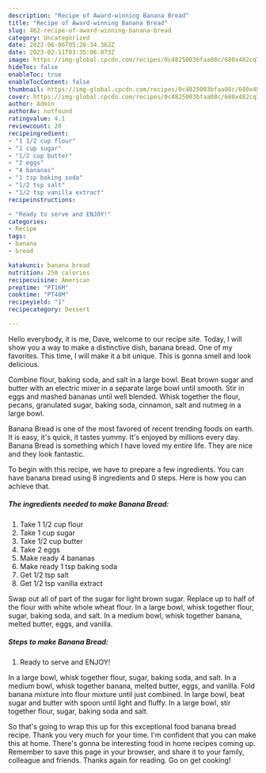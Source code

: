 ```yaml
---
description: "Recipe of Award-winning Banana Bread"
title: "Recipe of Award-winning Banana Bread"
slug: 462-recipe-of-award-winning-banana-bread
category: Uncategorized
date: 2022-06-06T05:28:34.362Z
date: 2023-02-11T03:35:06.073Z
image: https://img-global.cpcdn.com/recipes/0c4825003bfaa08c/680x482cq70/banana-bread-recipe-main-photo.jpg
hideToc: false
enableToc: true
enableTocContent: false
thumbnail: https://img-global.cpcdn.com/recipes/0c4825003bfaa08c/680x482cq70/banana-bread-recipe-main-photo.jpg
cover: https://img-global.cpcdn.com/recipes/0c4825003bfaa08c/680x482cq70/banana-bread-recipe-main-photo.jpg
author: Admin
authorAv: notfound
ratingvalue: 4.1
reviewcount: 20
recipeingredient:
- "1 1/2 cup flour"
- "1 cup sugar"
- "1/2 cup butter"
- "2 eggs"
- "4 bananas"
- "1 tsp baking soda"
- "1/2 tsp salt"
- "1/2 tsp vanilla extract"
recipeinstructions:

- "Ready to serve and ENJOY!"
categories:
- Recipe
tags:
- banana
- bread

katakunci: banana bread 
nutrition: 250 calories
recipecuisine: American
preptime: "PT16M"
cooktime: "PT48M"
recipeyield: "1"
recipecategory: Dessert

---
```



Hello everybody, it is me, Dave, welcome to our recipe site. Today, I will show you a way to make a distinctive dish, banana bread. One of my favorites. This time, I will make it a bit unique. This is gonna smell and look delicious.

Combine flour, baking soda, and salt in a large bowl. Beat brown sugar and butter with an electric mixer in a separate large bowl until smooth. Stir in eggs and mashed bananas until well blended. Whisk together the flour, pecans, granulated sugar, baking soda, cinnamon, salt and nutmeg in a large bowl.

Banana Bread is one of the most favored of recent trending foods on earth. It is easy, it's quick, it tastes yummy. It's enjoyed by millions every day. Banana Bread is something which I have loved my entire life. They are nice and they look fantastic.


To begin with this recipe, we have to prepare a few ingredients. You can have banana bread using 8 ingredients and 0 steps. Here is how you can achieve that.

<!--inarticleads1-->

##### The ingredients needed to make Banana Bread:

1. Take 1 1/2 cup flour
1. Take 1 cup sugar
1. Take 1/2 cup butter
1. Take 2 eggs
1. Make ready 4 bananas
1. Make ready 1 tsp baking soda
1. Get 1/2 tsp salt
1. Get 1/2 tsp vanilla extract


Swap out all of part of the sugar for light brown sugar. Replace up to half of the flour with white whole wheat flour. In a large bowl, whisk together flour, sugar, baking soda, and salt. In a medium bowl, whisk together banana, melted butter, eggs, and vanilla. 

<!--inarticleads2-->

##### Steps to make Banana Bread:


1. Ready to serve and ENJOY!

In a large bowl, whisk together flour, sugar, baking soda, and salt. In a medium bowl, whisk together banana, melted butter, eggs, and vanilla. Fold banana mixture into flour mixture until just combined. In large bowl, beat sugar and butter with spoon until light and fluffy. In a large bowl, stir together flour, sugar, baking soda and salt. 

So that's going to wrap this up for this exceptional food banana bread recipe. Thank you very much for your time. I'm confident that you can make this at home. There's gonna be interesting food in home recipes coming up. Remember to save this page in your browser, and share it to your family, colleague and friends. Thanks again for reading. Go on get cooking!

